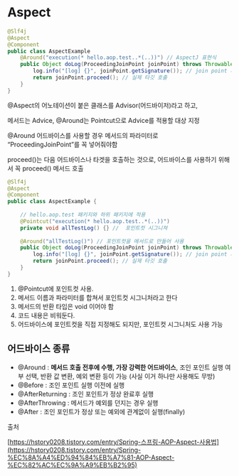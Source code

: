# Aspect

```java
@Slf4j
@Aspect
@Component
public class AspectExample 
    @Around("execution(* hello.aop.test..*(..))") // AspectJ 표현식
    public Object doLog(ProceedingJoinPoint joinPoint) throws Throwable {
        log.info("[log] {}", joinPoint.getSignature()); // join point 시그니처
        return joinPoint.proceed(); // 실제 타깃 호출
    }
}
```

@Aspect의 어노테이션이 붙은 클래스를 Advisor(어드바이저)라고 하고,

메서드는 Advice, @Around는 Pointcut으로 Advice를 적용할 대상 지정

@Around 어드바이스를 사용할 경우 메서드의 파라미터로 “ProceedingJoinPoint”를 꼭 넣어줘야함

proceed()는 다음 어드바이스나 타겟을 호출하는 것으로, 어드바이스를 사용하기 위해서 꼭 proceed() 메서드 호출

```java
@Slf4j
@Aspect
@Component
public class AspectExample {
 
    // hello.aop.test 패키지와 하위 패키지에 적용
    @Pointcut("execution(* hello.aop.test..*(..))")
    private void allTestLog() {} //  포인트컷 시그니쳐 
 
    @Around("allTestLog()") // 포인트컷을 메서드로 만들어 사용
    public Object doLog(ProceedingJoinPoint joinPoint) throws Throwable {
        log.info("[log] {}", joinPoint.getSignature()); // join point 시그니처
        return joinPoint.proceed(); // 실제 타깃 호출
    }
}
```

1. @Pointcut에 포인트컷 사용.
2. 메서드 이름과 파라미터를 합쳐서 포인트컷 시그니처라고 한다
3. 메서드의 반환 타입은 void 이어야 함
4. 코드 내용은 비워둔다.
5. 어드바이스에 포인트컷을 직접 지정해도 되지만, 포인트컷 시그니처도 사용 가능

## 어드바이스 종류

- @Around : **메서드 호출 전후에 수행, 가장 강력한 어드바이스**, 조인 포인트 실행 여부 선택, 반환 값 변환, 예외 변환 등이 가능 (사실 이거 하나만 사용해도 무방)
- @Before : 조인 포인트 실행 이전에 실행
- @AfterReturning : 조인 포인트가 정상 완료후 실행
- @AfterThrowing : 메서드가 예외를 던지는 경우 실행
- @After : 조인 포인트가 정상 또는 예외에 관계없이 실행(finally)

출처

[https://hstory0208.tistory.com/entry/Spring-스프링-AOP-Aspect-사용법](https://hstory0208.tistory.com/entry/Spring-%EC%8A%A4%ED%94%84%EB%A7%81-AOP-Aspect-%EC%82%AC%EC%9A%A9%EB%B2%95)